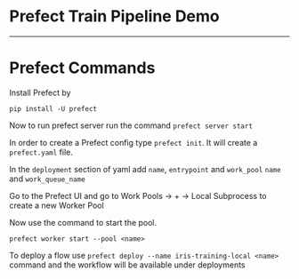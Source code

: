 # Prefect Train Pipeline Demo
------------------------------------------------------------

# Prefect Commands
Install Prefect by
```shell
pip install -U prefect
```
Now to run prefect server run the command ```prefect server start```
 
In order to create a Prefect config type ```prefect init```. It will create a ```prefect.yaml``` file.

In the ```deployment``` section of yaml add ```name```, ```entrypoint``` and ```work_pool``` ```name``` and 
```work_queue_name```


Go to the Prefect UI and go to Work Pools -> + -> Local Subprocess to create a new Worker Pool


Now use the command to start the pool.
```shell
prefect worker start --pool <name>
```

To deploy a flow use ```prefect deploy --name iris-training-local <name>``` command and the workflow will be available under deployments